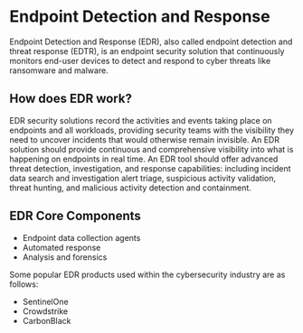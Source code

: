 # Endpoint Detection and Response

Endpoint Detection and Response (EDR), also called endpoint detection and threat response (EDTR), is an endpoint security solution that continuously monitors end-user devices to detect and respond to cyber threats like ransomware and malware.

## How does EDR work?
EDR security solutions record the activities and events taking place on endpoints and all workloads, providing security teams with the visibility they need to uncover incidents that would otherwise remain invisible. An EDR solution should provide continuous and comprehensive visibility into what is happening on endpoints in real time. An EDR tool should offer advanced threat detection, investigation, and response capabilities: including incident data search and investigation alert triage, suspicious activity validation, threat hunting, and malicious activity detection and containment.

## EDR Core Components

- Endpoint data collection agents
- Automated response
- Analysis and forensics


Some popular EDR products used within the cybersecurity industry are as follows:

- SentinelOne
- Crowdstrike
- CarbonBlack

